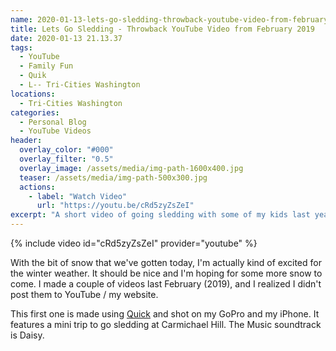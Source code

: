 ```yaml
---
name: 2020-01-13-lets-go-sledding-throwback-youtube-video-from-february-2019.md
title: Lets Go Sledding - Throwback YouTube Video from February 2019 
date: 2020-01-13 21.13.37
tags:
  - YouTube
  - Family Fun
  - Quik
  - L-- Tri-Cities Washington
locations: 
  - Tri-Cities Washington
categories:
  - Personal Blog
  - YouTube Videos
header:
  overlay_color: "#000"
  overlay_filter: "0.5"
  overlay_image: /assets/media/img-path-1600x400.jpg
  teaser: /assets/media/img-path-500x300.jpg
  actions:
    - label: "Watch Video"
      url: "https://youtu.be/cRd5zyZsZeI"
excerpt: "A short video of going sledding with some of my kids last year (2019)."
---
```


{% include video id="cRd5zyZsZeI" provider="youtube" %}

With the bit of snow that we've gotten today, I'm actually kind of excited for the winter weather. It should be nice and I'm hoping for some more snow to come. I made a couple of videos last February (2019), and I realized I didn't post them to YouTube / my website.

This first one is made using [Quick](https://apps.apple.com/us/app/quik-gopro-video-editor/id694164275) and shot on my GoPro and my iPhone. It features a mini trip to go sledding at Carmichael Hill. The Music soundtrack is Daisy.

